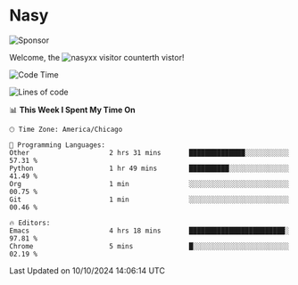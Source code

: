 # Nasy

<!--
<p align="center">
<img height="200" src="https://github-readme-stats.vercel.app/api?username=nasyxx&count_private=true&show_icons=true&theme=dracula&include_all_commits=true"/>
<img height="200" src="https://github-readme-stats.vercel.app/api/top-langs/?username=nasyxx&theme=dracula&hide=html,jupyter+notebook&count_private=true&show_icons=true"/>
</p>

  
----------------
-->

![Sponsor](https://img.shields.io/static/v1.svg?label=Sponsor&message=%E2%9D%A4&logo=GitHub&style=flat&color=pink)
 
Welcome, the ![nasyxx visitor counter](https://count.getloli.com/get/@nasyxx?theme=rule34)th vistor!
 
<!--START_SECTION:waka-->
![Code Time](http://img.shields.io/badge/Code%20Time-4%2C691%20hrs%2054%20mins-blue)

![Lines of code](https://img.shields.io/badge/From%20Hello%20World%20I%27ve%20Written-0%20lines%20of%20code-blue)

📊 **This Week I Spent My Time On** 

```text
🕑︎ Time Zone: America/Chicago

💬 Programming Languages: 
Other                    2 hrs 31 mins       ██████████████░░░░░░░░░░░   57.31 % 
Python                   1 hr 49 mins        ██████████░░░░░░░░░░░░░░░   41.49 % 
Org                      1 min               ░░░░░░░░░░░░░░░░░░░░░░░░░   00.75 % 
Git                      1 min               ░░░░░░░░░░░░░░░░░░░░░░░░░   00.46 % 

🔥 Editors: 
Emacs                    4 hrs 18 mins       ████████████████████████░   97.81 % 
Chrome                   5 mins              █░░░░░░░░░░░░░░░░░░░░░░░░   02.19 % 
```


 Last Updated on 10/10/2024 14:06:14 UTC
<!--END_SECTION:waka-->

<!-- ![visitors](https://visitor-badge.laobi.icu/badge?page_id=nasyxx.nasyxx) -->
